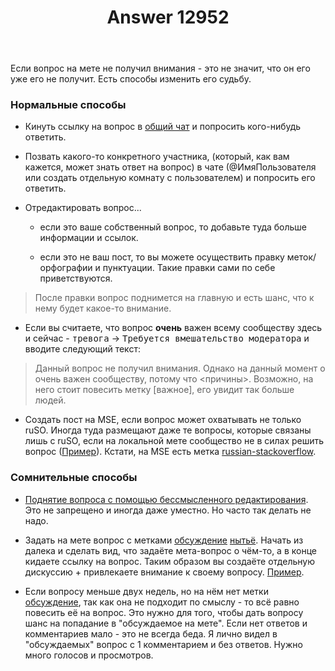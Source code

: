 ﻿---
title: "Answer 12952"
se.owner.user_id: 532877
se.owner.display_name: "Зонтик"
se.owner.link: "https://ru.meta.stackoverflow.com/users/532877/%d0%97%d0%be%d0%bd%d1%82%d0%b8%d0%ba"
se.answer_id: 12952
se.question_id: 4271
se.post_type: answer
se.is_accepted: False
---
<p>Если вопрос на мете не получил внимания - это не значит, что он его уже его не получит. Есть способы изменить его судьбу.</p>
<h3>Нормальные способы</h3>
<ul>
<li><p>Кинуть ссылку на вопрос в <a href="https://chat.stackexchange.com/rooms/22462/stack-overflow--">общий чат</a> и попросить кого-нибудь ответить.</p>
</li>
<li><p>Позвать какого-то конкретного участника, (который, как вам кажется, может знать ответ на вопрос) в чате (@ИмяПользователя или создать отдельную комнату c пользователем) и попросить его ответить.</p>
</li>
<li><p>Отредактировать вопрос...</p>
<ul>
<li><p>если это ваше собственный вопрос, то добавьте туда больше информации и ссылок.</p>
</li>
<li><p>если это не ваш пост, то вы можете осуществить правку меток/орфографии и пунктуации. Такие правки сами по себе приветствуются.</p>
</li>
</ul>
</li>
</ul>
<blockquote class="spoiler">
<p>После правки вопрос поднимется на главную и есть шанс, что к нему будет какое-то внимание.</p>
</blockquote>
<ul>
<li>Если вы считаете, что вопрос <strong>очень</strong> важен всему сообществу здесь и сейчас - <kbd>тревога</kbd> -&gt; <kbd>Требуется вмешательство модератора</kbd> и вводите следующий текст:</li>
</ul>
<blockquote>
<p>Данный вопрос не получил внимания. Однако на данный момент о очень важен сообществу, потому что &lt;причины&gt;. Возможно, на него стоит повесить метку [важное], его увидит так больше людей.</p>
</blockquote>
<ul>
<li>Создать пост на MSE, если вопрос может охватывать не только ruSO.
Иногда туда размещают даже те вопросы, которые связаны лишь с ruSO, если на локальной мете сообщество не в силах решить вопрос (<a href="https://meta.stackexchange.com/questions/350905/if-a-user-copies-content-from-another-so-post-into-his-own-post-verbatim-is-the">Пример</a>). Кстати, на MSE есть метка <a href="https://ru.stackoverflow.com/questions/tagged/russian-stackoverflow" class="post-tag" title="показать вопросы с меткой [russian-stackoverflow]" aria-label="показать вопросы с меткой [russian-stackoverflow]" rel="tag" aria-labelledby="tag-russian-stackoverflow-tooltip-container">russian-stackoverflow</a>.</li>
</ul>
<h3>Сомнительные способы</h3>
<ul>
<li><p><a href="https://ru.meta.stackoverflow.com/questions/10966/">Поднятие вопроса с помощью бессмысленного редактирования</a>. Это не запрещено и иногда даже уместно. Но часто так делать не надо.</p>
</li>
<li><p>Задать на мете вопрос с метками <a href="https://ru.stackoverflow.com/questions/tagged/%d0%be%d0%b1%d1%81%d1%83%d0%b6%d0%b4%d0%b5%d0%bd%d0%b8%d0%b5" class="post-tag" title="показать вопросы с меткой [обсуждение]" aria-label="показать вопросы с меткой [обсуждение]" rel="tag" aria-labelledby="tag-обсуждение-tooltip-container">обсуждение</a> <a href="https://ru.stackoverflow.com/questions/tagged/%d0%bd%d1%8b%d1%82%d1%8c%d1%91" class="post-tag" title="показать вопросы с меткой [нытьё]" aria-label="показать вопросы с меткой [нытьё]" rel="tag" aria-labelledby="tag-нытьё-tooltip-container">нытьё</a>. Начать из далека и сделать вид, что задаёте мета-вопрос о чём-то, а в конце кидаете ссылку на вопрос. Таким образом вы создаёте отдельную дискуссию + привлекаете  внимание к своему вопросу. <a href="https://ru.meta.stackoverflow.com/questions/428">Пример</a>.</p>
</li>
<li><p>Если вопросу меньше двух недель, но на нём нет метки <a href="https://ru.stackoverflow.com/questions/tagged/%d0%be%d0%b1%d1%81%d1%83%d0%b6%d0%b4%d0%b5%d0%bd%d0%b8%d0%b5" class="post-tag" title="показать вопросы с меткой [обсуждение]" aria-label="показать вопросы с меткой [обсуждение]" rel="tag" aria-labelledby="tag-обсуждение-tooltip-container">обсуждение</a>, так как она не подходит по смыслу - то всё равно повесить её на вопрос. Это нужно для того, чтобы дать вопросу шанс на попадание в &quot;обсуждаемое на мете&quot;. Если нет ответов и комментариев мало - это не всегда беда. Я лично видел в &quot;обсуждаемых&quot; вопрос с 1 комментарием и без ответов. Нужно много голосов и просмотров.</p>
</li>
</ul>
